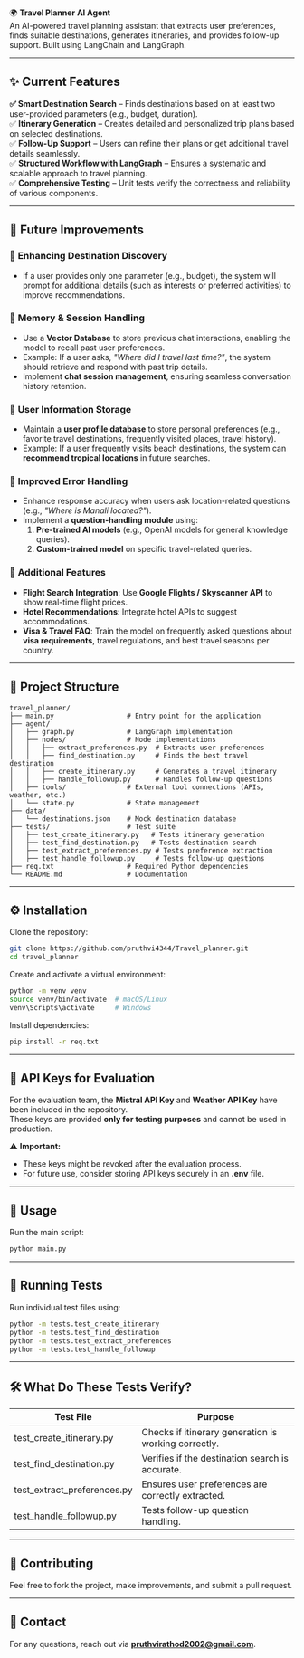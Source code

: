 🌍 **Travel Planner AI Agent**  
An AI-powered travel planning assistant that extracts user preferences, finds suitable destinations, generates itineraries, and provides follow-up support. Built using LangChain and LangGraph.

---

## ✨ **Current Features**

**✅ Smart Destination Search** – Finds destinations based on at least two user-provided parameters (e.g., budget, duration).  
✅ **Itinerary Generation** – Creates detailed and personalized trip plans based on selected destinations.  
✅ **Follow-Up Support** – Users can refine their plans or get additional travel details seamlessly.  
✅ **Structured Workflow with LangGraph** – Ensures a systematic and scalable approach to travel planning.  
✅ **Comprehensive Testing** – Unit tests verify the correctness and reliability of various components.  

---

## 🔮 **Future Improvements**

### 🔹 **Enhancing Destination Discovery**
- If a user provides only one parameter (e.g., budget), the system will prompt for additional details (such as interests or preferred activities) to improve recommendations.

### 🔹 **Memory & Session Handling**
- Use a **Vector Database** to store previous chat interactions, enabling the model to recall past user preferences.
- Example: If a user asks, _"Where did I travel last time?"_, the system should retrieve and respond with past trip details.
- Implement **chat session management**, ensuring seamless conversation history retention.

### 🔹 **User Information Storage**
- Maintain a **user profile database** to store personal preferences (e.g., favorite travel destinations, frequently visited places, travel history).
- Example: If a user frequently visits beach destinations, the system can **recommend tropical locations** in future searches.

### 🔹 **Improved Error Handling**
- Enhance response accuracy when users ask location-related questions (e.g., _"Where is Manali located?"_).
- Implement a **question-handling module** using:
  1. **Pre-trained AI models** (e.g., OpenAI models for general knowledge queries).
  2. **Custom-trained model** on specific travel-related queries.

### 🔹 **Additional Features**
- **Flight Search Integration**: Use **Google Flights / Skyscanner API** to show real-time flight prices.
- **Hotel Recommendations**: Integrate hotel APIs to suggest accommodations.
- **Visa & Travel FAQ**: Train the model on frequently asked questions about **visa requirements**, travel regulations, and best travel seasons per country.

---

## 📂 **Project Structure**
```
travel_planner/
├── main.py                  # Entry point for the application
├── agent/
│   ├── graph.py             # LangGraph implementation
│   ├── nodes/               # Node implementations
│   │   ├── extract_preferences.py  # Extracts user preferences
│   │   ├── find_destination.py     # Finds the best travel destination
│   │   ├── create_itinerary.py     # Generates a travel itinerary
│   │   ├── handle_followup.py      # Handles follow-up questions
│   ├── tools/               # External tool connections (APIs, weather, etc.)
│   └── state.py             # State management
├── data/
│   └── destinations.json    # Mock destination database
├── tests/                   # Test suite
│   ├── test_create_itinerary.py   # Tests itinerary generation
│   ├── test_find_destination.py   # Tests destination search
│   ├── test_extract_preferences.py # Tests preference extraction
│   ├── test_handle_followup.py     # Tests follow-up questions
├── req.txt                  # Required Python dependencies
└── README.md                # Documentation
```

---

## ⚙️ **Installation**

Clone the repository:
```bash
git clone https://github.com/pruthvi4344/Travel_planner.git
cd travel_planner
```

Create and activate a virtual environment:
```bash
python -m venv venv
source venv/bin/activate  # macOS/Linux
venv\Scripts\activate     # Windows
```

Install dependencies:
```bash
pip install -r req.txt
```

---

## 🔑 **API Keys for Evaluation**
For the evaluation team, the **Mistral API Key** and **Weather API Key** have been included in the repository.  
These keys are provided **only for testing purposes** and cannot be used in production.

⚠️ **Important:**
- These keys might be revoked after the evaluation process.
- For future use, consider storing API keys securely in an **.env** file.

---

## 🚀 **Usage**

Run the main script:
```bash
python main.py
```

---

## 🧪 **Running Tests**

Run individual test files using:
```bash
python -m tests.test_create_itinerary
python -m tests.test_find_destination
python -m tests.test_extract_preferences
python -m tests.test_handle_followup
```

---

## 🛠️ **What Do These Tests Verify?**

| Test File                      | Purpose                                               |
|--------------------------------|------------------------------------------------------|
| test_create_itinerary.py       | Checks if itinerary generation is working correctly. |
| test_find_destination.py       | Verifies if the destination search is accurate.      |
| test_extract_preferences.py    | Ensures user preferences are correctly extracted.    |
| test_handle_followup.py        | Tests follow-up question handling.                   |

---

## 🤝 **Contributing**

Feel free to fork the project, make improvements, and submit a pull request.

---

## 📧 **Contact**

For any questions, reach out via **pruthvirathod2002@gmail.com**.

